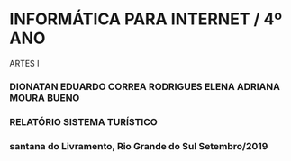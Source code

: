 
# INFORMÁTICA PARA INTERNET / 4º ANO
ARTES I

### DIONATAN EDUARDO CORREA RODRIGUES ELENA ADRIANA MOURA BUENO

### RELATÓRIO SISTEMA TURÍSTICO

### santana do Livramento, Rio Grande do Sul Setembro/2019
